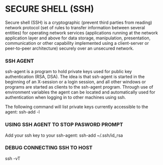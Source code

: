 # SECURE SHELL (SSH)

Secure shell (SSH) is a cryptographic (prevent third parties from reading) network protocol (set of rules to transfer information between several entities) for operating network services (applications running at the network application layer and above for data storage, manipulation, presentation, communication or other capability implemented using a client-server or peer-to-peer architecture) securely over an unsecured network.

### SSH AGENT
ssh-agent is a program to hold private keys used for public key authentication (RSA, DSA). The idea is that ssh-agent is started in the beginning of an X-session or a login session, and all other windows or programs are started as clients to the ssh-agent program. Through use of environment variables the agent can be located and automatically used for authentication when logging in to other machines using ssh.

The following command will list private keys currently accessible to the agent:
ssh-add -l


### USING SSH AGENT TO STOP PASWORD PROMPT
Add your ssh key to your ssh-agent:
ssh-add ~/.ssh/id_rsa

### DEBUG CONNECTING SSH TO HOST
ssh -vT <hostname>
